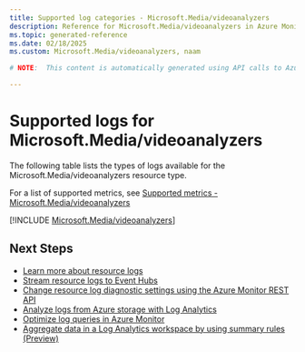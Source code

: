 ```yaml
---
title: Supported log categories - Microsoft.Media/videoanalyzers
description: Reference for Microsoft.Media/videoanalyzers in Azure Monitor Logs.
ms.topic: generated-reference
ms.date: 02/18/2025
ms.custom: Microsoft.Media/videoanalyzers, naam

# NOTE:  This content is automatically generated using API calls to Azure. Any edits made on these files will be overwritten in the next run of the script. 

---
```





# Supported logs for Microsoft.Media/videoanalyzers  
The following table lists the types of logs available for the Microsoft.Media/videoanalyzers resource type.
  
  
  
For a list of supported metrics, see [Supported metrics - Microsoft.Media/videoanalyzers](../supported-metrics/microsoft-media-videoanalyzers-metrics.md)  
  

  
[!INCLUDE [Microsoft.Media/videoanalyzers](~/reusable-content/ce-skilling/azure/includes/azure-monitor/reference/logs/microsoft-media-videoanalyzers-logs-include.md)]  
  

## Next Steps

* [Learn more about resource logs](/azure/azure-monitor/essentials/platform-logs-overview)
* [Stream resource logs to Event Hubs](/azure/azure-monitor/essentials/resource-logs#send-to-azure-event-hubs)
* [Change resource log diagnostic settings using the Azure Monitor REST API](/rest/api/monitor/diagnosticsettings)
* [Analyze logs from Azure storage with Log Analytics](/azure/azure-monitor/essentials/resource-logs#send-to-log-analytics-workspace)
* [Optimize log queries in Azure Monitor](/azure/azure-monitor/logs/query-optimization)
* [Aggregate data in a Log Analytics workspace by using summary rules (Preview)](/azure/azure-monitor/logs/summary-rules)